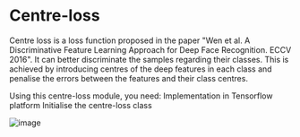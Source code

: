 # Centre-loss
Centre loss is a loss function proposed in the paper "Wen et al. A Discriminative Feature Learning Approach for Deep Face Recognition. ECCV 2016". It can better discriminate the samples regarding their classes. This is achieved by introducing centres of the deep features in each class and penalise the errors between the features and their class centres.

Using this centre-loss module, you need:
Implementation in Tensorflow platform
Initialise the centre-loss class



![image](https://user-images.githubusercontent.com/80739689/119055037-b432a280-ba1c-11eb-8bbb-ab17164f2c48.png)
